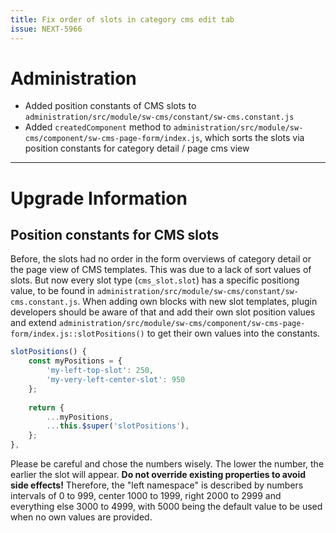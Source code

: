 ```yaml
---
title: Fix order of slots in category cms edit tab
issue: NEXT-5966
---
```

# Administration
* Added position constants of CMS slots to `administration/src/module/sw-cms/constant/sw-cms.constant.js` 
* Added `createdComponent` method to `administration/src/module/sw-cms/component/sw-cms-page-form/index.js`, which sorts the slots via position constants for category detail / page cms view
___
# Upgrade Information
## Position constants for CMS slots

Before, the slots had no order in the form overviews of category detail or the page view of CMS templates. This was due to a lack of sort values of slots.
But now every slot type (`cms_slot.slot`) has a specific positiong value, to be found in `administration/src/module/sw-cms/constant/sw-cms.constant.js`. 
When adding own blocks with new slot templates, plugin developers should be aware of that and add their own slot position values and extend
`administration/src/module/sw-cms/component/sw-cms-page-form/index.js::slotPositions()` to get their own values into the constants.

```js
slotPositions() {
    const myPositions = {
        'my-left-top-slot': 250,
        'my-very-left-center-slot': 950
    };
    
    return {
        ...myPositions,
        ...this.$super('slotPositions'),
    };
},
```

Please be careful and chose the numbers wisely. The lower the number, the earlier the slot will appear. **Do not override existing properties to avoid side effects!**
Therefore, the "left namespace" is described by numbers intervals of 0 to 999, center 1000 to 1999, right 2000 to 2999 and everything else 3000 to 4999, with 5000 being the default value to be used when no own values are provided.